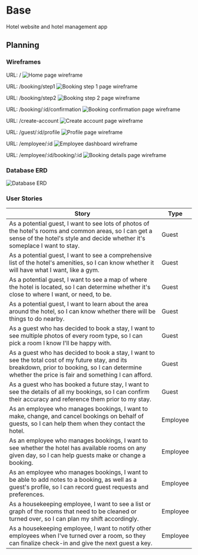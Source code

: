 # Base

Hotel website and hotel management app

## Planning

### Wireframes

URL: /
![Home page wireframe](planning/wireframes/guest-home.png)

URL: /booking/step1
![Booking step 1 page wireframe](planning/wireframes/guest-booking-step1.png)

URL: /booking/step2
![Booking step 2 page wireframe](planning/wireframes/guest-booking-step2.png)

URL: /booking/:id/confirmation
![Booking confirmation page wireframe](planning/wireframes/guest-booking-confirmation.png)

URL: /create-account
![Create account page wireframe](planning/wireframes/guest-create-account.png)

URL: /guest/:id/profile
![Profile page wireframe](planning/wireframes/guest-profile.png)

URL: /employee/:id
![Employee dashboard wireframe](planning/wireframes/employee-dashboard.png)

URL: /employee/:id/booking/:id
![Booking details page wireframe](planning/wireframes/employee-booking-details.png)

### Database ERD

![Database ERD](planning/erd/base-erd.png)

### User Stories

<!-- prettier-ignore -->
| Story | Type |
| - | - |
| As a potential guest, I want to see lots of photos of the hotel's rooms and common areas, so I can get a sense of the hotel's style and decide whether it's someplace I want to stay. | Guest |
| As a potential guest, I want to see a comprehensive list of the hotel's amenities, so I can know whether it will have what I want, like a gym. | Guest |
| As a potential guest, I want to see a map of where the hotel is located, so I can determine whether it's close to where I want, or need, to be. | Guest |
| As a potential guest, I want to learn about the area around the hotel, so I can know whether there will be things to do nearby. | Guest |
| As a guest who has decided to book a stay, I want to see multiple photos of every room type, so I can pick a room I know I'll be happy with. | Guest |
| As a guest who has decided to book a stay, I want to see the total cost of my future stay, and its breakdown, prior to booking, so I can determine whether the price is fair and something I can afford. | Guest |
| As a guest who has booked a future stay, I want to see the details of all my bookings, so I can confirm their accuracy and reference them prior to my stay. | Guest |
| As an employee who manages bookings, I want to make, change, and cancel bookings on behalf of guests, so I can help them when they contact the hotel. | Employee |
| As an employee who manages bookings, I want to see whether the hotel has available rooms on any given day, so I can help guests make or change a booking. | Employee |
| As an employee who manages bookings, I want to be able to add notes to a booking, as well as a guest's profile, so I can record guest requests and preferences. | Employee |
| As a housekeeping employee, I want to see a list or graph of the rooms that need to be cleaned or turned over, so I can plan my shift accordingly. | Employee |
| As a housekeeping employee, I want to notify other employees when I've turned over a room, so they can finalize check-in and give the next guest a key. | Employee |
